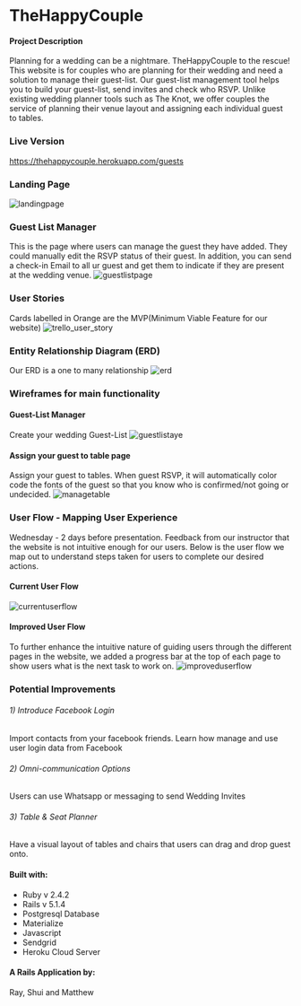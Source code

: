 # TheHappyCouple

#### Project Description
Planning for a wedding can be a nightmare. TheHappyCouple to the rescue! This website is for couples who are planning for their wedding and need a solution to manage their guest-list. Our guest-list management tool helps you to build your guest-list, send invites and check who RSVP. Unlike existing wedding planner tools such as The Knot, we offer couples the service of planning their venue layout and assigning each individual guest to tables.

### Live Version
https://thehappycouple.herokuapp.com/guests

### Landing Page
![landingpage](/project-log/landingpage.png)

### Guest List Manager
This is the page where users can manage the guest they have added. They could manually edit the RSVP status of their guest. In addition, you can send a check-in Email to all ur guest and get them to indicate if they are present at the wedding venue.
![guestlistpage](/project-log/guestlistpage.png)


### User Stories
Cards labelled in Orange are the MVP(Minimum Viable Feature for our website)
![trello_user_story](/project-log/trello_user_story.png)

### Entity Relationship Diagram (ERD)
Our ERD is a one to many relationship
![erd](/project-log/erd.png)

### Wireframes for main functionality

#### Guest-List Manager
Create your wedding Guest-List
![guestlistaye](/project-log/guestlistaye.png)

#### Assign your guest to table page
Assign your guest to tables. When guest RSVP, it will automatically color code the fonts of the guest so that you know who is confirmed/not going or undecided.
![managetable](/project-log/managetable.png)


### User Flow - Mapping User Experience
Wednesday - 2 days before presentation.
Feedback from our instructor that the website is not intuitive enough for our users.
Below is the user flow we map out to understand steps taken for users to complete our desired actions.
#### Current User Flow
![currentuserflow](/project-log/currentuserflow.png)

#### Improved User Flow
To further enhance the intuitive nature of guiding users through the different pages in the website, we added a progress bar at the top of each page to show users what is the next task to work on.
![improveduserflow](/project-log/improveduserflow.png)


### Potential Improvements
###### 1) Introduce Facebook Login
Import contacts from your facebook friends.
Learn how manage and use user login data from Facebook

###### 2) Omni-communication Options
Users can use Whatsapp or messaging to send Wedding Invites

###### 3) Table & Seat Planner
Have a visual layout of tables and chairs that users can drag and drop guest onto.


#### Built with:
  * Ruby v 2.4.2
  * Rails v 5.1.4
  * Postgresql Database
  * Materialize
  * Javascript
  * Sendgrid
  * Heroku Cloud Server

#### A Rails Application by:
Ray, Shui and Matthew


<!--

This README would normally document whatever steps are necessary to get the
application up and running.

Things you may want to cover:

* Ruby version

* System dependencies

* Configuration

* Database creation

* Database initialization

* How to run the test suite

* Services (job queues, cache servers, search engines, etc.)

* Deployment instructions

* ...       -->

<!-- the vows
the proposal
Lifetime forever
LoveLast
WeddingProposal
LoveTrain
aLifeTime
SweetDove
LoveCarriage -->
